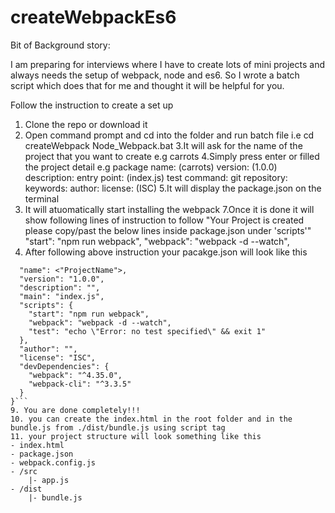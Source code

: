 # createWebpackEs6
Bit of Background story:

I am preparing for interviews where I have to create lots of mini projects and always needs the setup of webpack, node and es6.
So I wrote a batch script which does that for me and thought it will be helpful for you.

Follow the instruction to create a set up

1. Clone the repo or download it
2. Open command prompt and cd into the folder and run batch file
    i.e cd createWebpack
    Node_Webpack.bat
3.It will ask for the name of the project that you want to create e.g carrots
4.Simply press enter or filled the project detail
e.g package name: (carrots)
version: (1.0.0)
description:
entry point: (index.js)
test command:
git repository:
keywords:
author:
license: (ISC)
5.It will display the package.json on the terminal
6. It will atuomatically start installing the webpack
7.Once it is done it will show following lines of instruction to follow
    "Your Project is created please copy/past the below lines inside package.json under 'scripts'"
    "start": "npm run webpack",
    "webpack": "webpack -d --watch",
8. After following above instruction your pacakge.json will look like this
```{
  "name": <"ProjectName">,
  "version": "1.0.0",
  "description": "",
  "main": "index.js",
  "scripts": {
    "start": "npm run webpack",
    "webpack": "webpack -d --watch",
    "test": "echo \"Error: no test specified\" && exit 1"
  },
  "author": "",
  "license": "ISC",
  "devDependencies": {
    "webpack": "^4.35.0",
    "webpack-cli": "^3.3.5"
  }
}```
9. You are done completely!!!
10. you can create the index.html in the root folder and in the bundle.js from ./dist/bundle.js using script tag 
11. your project structure will look something like this
- index.html
- package.json
- webpack.config.js
- /src
    |- app.js
- /dist
    |- bundle.js

